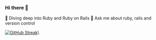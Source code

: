 ### Hi there 👋

<!--
**bijoysijo/bijoysijo** is a ✨ _special_ ✨ repository because its `README.md` (this file) appears on your GitHub profile.
-->

🌱  Diving deep into Ruby and Ruby on Rails
💬  Ask me about ruby, rails and version control

[![GitHub Streak](https://github-readme-streak-stats.herokuapp.com/?user=bijoysijo&theme=dark)](https://git.io/streak-stats)\



